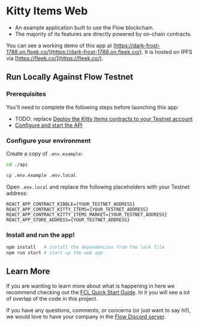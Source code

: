 # Kitty Items Web

- An example application built to use the Flow blockchain.
- The majority of its features are directly powered by on-chain contracts.

You can see a working demo of this app at 
[https://dark-frost-1788.on.fleek.co/](https://dark-frost-1788.on.fleek.co/).
It is hosted on IPFS via [https://fleek.co/](https://fleek.co/).

## Run Locally Against Flow Testnet

### Prerequisites

You'll need to complete the following steps before launching this app:

- TODO: replace [Deploy the Kitty Items contracts to your Testnet account](https://github.com/onflow/kitty-items/tree/master/kitty-items-deployer)
- [Configure and start the API](https://github.com/onflow/kitty-items/tree/master/api)

### Configure your environment

Create a copy of `.env.example`:

```sh
cd ./api

cp .env.example .env.local
```

Open `.env.local` and replace the following placeholders with your Testnet address:

```
REACT_APP_CONTRACT_KIBBLE={YOUR_TESTNET_ADDRESS}
REACT_APP_CONTRACT_KITTY_ITEMS={YOUR_TESTNET_ADDRESS}
REACT_APP_CONTRACT_KITTY_ITEMS_MARKET={YOUR_TESTNET_ADDRESS}
REACT_APP_STORE_ADDRESS={YOUR_TESTNET_ADDRESS}
```

### Install and run the app!

```sh
npm install   # install the dependencies from the lock file
npm run start # start up the web app
```

## Learn More

If you are wanting to learn more about what is happening in here we recommend checking out the [FCL Quick Start Guide](https://github.com/onflow/flow-js-sdk/tree/master/packages/fcl#flow-app-quickstart).
In it you will see a lot of overlap of the code in this project.

If you have any questions, comments, or concerns (or just want to say hi!), we would love to have your company in the [Flow Discord server](https://discord.gg/k6cZ7QC).
